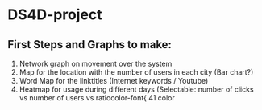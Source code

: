 # DS4D-project

## First Steps and Graphs to make: 
1. Network graph on movement over the system
2. Map for the location with the number of users in each city (Bar chart?)
3. Word Map for the linktitles (Internet keywords / Youtube)
4. Heatmap for usage during different days (Selectable: number of clicks vs number of users vs ratiocolor-font{
41
  color
